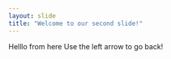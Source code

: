 ```yaml
---
layout: slide
title: "Welcome to our second slide!"
---
```

Helllo from here
Use the left arrow to go back!
